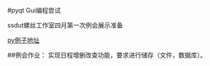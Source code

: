 #pyqt Gui编程尝试

ssdut螺丝工作室四月第一次例会展示准备

[py例子地址](https://github.com/ralsina/pyqt-by-example/tree/master/session5)

##例会作业：
实现日程增删改查功能，要求进行储存（文件，数据库）。
